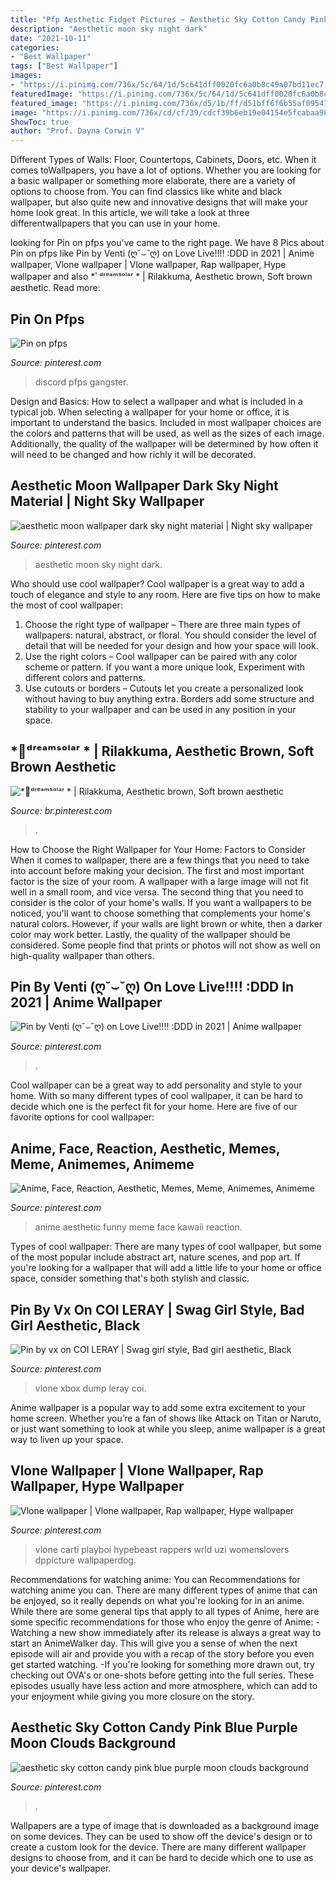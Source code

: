 ```yaml
---
title: "Pfp Aesthetic Fidget Pictures ~ Aesthetic Sky Cotton Candy Pink Blue Purple Moon Clouds Background"
description: "Aesthetic moon sky night dark"
date: "2021-10-11"
categories:
- "Best Wallpaper"
tags: ["Best Wallpaper"]
images:
- "https://i.pinimg.com/736x/5c/64/1d/5c641dff0020fc6a0b8c49a07bd11ec7.jpg"
featuredImage: "https://i.pinimg.com/736x/5c/64/1d/5c641dff0020fc6a0b8c49a07bd11ec7.jpg"
featured_image: "https://i.pinimg.com/736x/d5/1b/ff/d51bff6f6b55af0954782a9052ef6488.jpg"
image: "https://i.pinimg.com/736x/cd/cf/39/cdcf39b6eb19e04154e5fcabaa98d4c0.jpg"
ShowToc: true
author: "Prof. Dayna Corwin V"
---
```



Different Types of Walls: Floor, Countertops, Cabinets, Doors, etc.
When it comes toWallpapers, you have a lot of options. Whether you are looking for a basic wallpaper or something more elaborate, there are a variety of options to choose from. You can find classics like white and black wallpaper, but also quite new and innovative designs that will make your home look great. In this article, we will take a look at three differentwallpapers that you can use in your home.

	

		
looking for Pin on pfps you've came to the right page. We have 8 Pics about Pin on pfps like Pin by Venti (ღ˘⌣˘ღ) on Love Live!!!! :DDD in 2021 | Anime wallpaper, Vlone wallpaper | Vlone wallpaper, Rap wallpaper, Hype wallpaper and also *ﾟᵈʳᵉᵃᵐˢᵒˡᵃʳ * | Rilakkuma, Aesthetic brown, Soft brown aesthetic. Read more:
		
    
## Pin On Pfps

<img loading=lazy src="https://i.pinimg.com/736x/3e/dd/e7/3edde75f4eb6ec7450652e8be1919a1d.jpg" onerror="this.onerror=null;this.src='https://tse1.mm.bing.net/th?id=OIP.g10ArHsyFUaiHElbAXjj2AAAAA&amp;pid=15.1';" alt="Pin on pfps">

_Source: pinterest.com_

>discord pfps gangster. 

	

Design and Basics: How to select a wallpaper and what is included in a typical job.
When selecting a wallpaper for your home or office, it is important to understand the basics. Included in most wallpaper choices are the colors and patterns that will be used, as well as the sizes of each image. Additionally, the quality of the wallpaper will be determined by how often it will need to be changed and how richly it will be decorated.

    
## Aesthetic Moon Wallpaper Dark Sky Night Material | Night Sky Wallpaper

<img loading=lazy src="https://i.pinimg.com/736x/ee/5e/41/ee5e412166722f0d051b6f904ac65106.jpg" onerror="this.onerror=null;this.src='https://tse4.mm.bing.net/th?id=OIP.c_1MgIDN4gDB1FIKgHL78QHaNH&amp;pid=15.1';" alt="aesthetic moon wallpaper dark sky night material | Night sky wallpaper">

_Source: pinterest.com_

>aesthetic moon sky night dark. 

	

Who should use cool wallpaper?
Cool wallpaper is a great way to add a touch of elegance and style to any room. Here are five tips on how to make the most of cool wallpaper: 
1) Choose the right type of wallpaper – There are three main types of wallpapers: natural, abstract, or floral. You should consider the level of detail that will be needed for your design and how your space will look. 
2) Use the right colors – Cool wallpaper can be paired with any color scheme or pattern. If you want a more unique look, Experiment with different colors and patterns. 
3) Use cutouts or borders – Cutouts let you create a personalized look without having to buy anything extra. Borders add some structure and stability to your wallpaper and can be used in any position in your space.

    
## *ﾟᵈʳᵉᵃᵐˢᵒˡᵃʳ * | Rilakkuma, Aesthetic Brown, Soft Brown Aesthetic

<img loading=lazy src="https://i.pinimg.com/736x/d5/1b/ff/d51bff6f6b55af0954782a9052ef6488.jpg" onerror="this.onerror=null;this.src='https://tse3.mm.bing.net/th?id=OIP.ROu4MYD-QAcxmm2Xl-go7QHaHa&amp;pid=15.1';" alt="*ﾟᵈʳᵉᵃᵐˢᵒˡᵃʳ * | Rilakkuma, Aesthetic brown, Soft brown aesthetic">

_Source: br.pinterest.com_

>. 

	

How to Choose the Right Wallpaper for Your Home: Factors to Consider
When it comes to wallpaper, there are a few things that you need to take into account before making your decision. The first and most important factor is the size of your room. A wallpaper with a large image will not fit well in a small room, and vice versa. 
The second thing that you need to consider is the color of your home's walls. If you want a wallpapers to be noticed, you'll want to choose something that complements your home's natural colors. However, if your walls are light brown or white, then a darker color may work better. 
Lastly, the quality of the wallpaper should be considered. Some people find that prints or photos will not show as well on high-quality wallpaper than others.

    
## Pin By Venti (ღ˘⌣˘ღ) On Love Live!!!! :DDD In 2021 | Anime Wallpaper

<img loading=lazy src="https://i.pinimg.com/736x/a3/11/4e/a3114e32d5bc8b562eacafce506cf73d.jpg" onerror="this.onerror=null;this.src='https://tse3.mm.bing.net/th?id=OIP.NTWpDJUAdZiNzhSXmh6cngHaHa&amp;pid=15.1';" alt="Pin by Venti (ღ˘⌣˘ღ) on Love Live!!!! :DDD in 2021 | Anime wallpaper">

_Source: pinterest.com_

>. 

	

Cool wallpaper can be a great way to add personality and style to your home. With so many different types of cool wallpaper, it can be hard to decide which one is the perfect fit for your home. Here are five of our favorite options for cool wallpaper: 

    
## Anime, Face, Reaction, Aesthetic, Memes, Meme, Animemes, Animeme

<img loading=lazy src="https://i.pinimg.com/736x/4e/91/db/4e91db3e4db13dd39cbd3fccf436e51d.jpg" onerror="this.onerror=null;this.src='https://tse4.mm.bing.net/th?id=OIP.m6lUP88Wlr3WuVz_eJd7bgAAAA&amp;pid=15.1';" alt="Anime, Face, Reaction, Aesthetic, Memes, Meme, Animemes, Animeme">

_Source: pinterest.com_

>anime aesthetic funny meme face kawaii reaction. 

	

Types of cool wallpaper:
There are many types of cool wallpaper, but some of the most popular include abstract art, nature scenes, and pop art. If you're looking for a wallpaper that will add a little life to your home or office space, consider something that's both stylish and classic.

    
## Pin By Vx On COI LERAY | Swag Girl Style, Bad Girl Aesthetic, Black

<img loading=lazy src="https://i.pinimg.com/736x/2c/0e/af/2c0eafdd686e50a3f9d67d838c2c44b3.jpg" onerror="this.onerror=null;this.src='https://tse3.mm.bing.net/th?id=OIP.BfFhIGCGqD40-BW7zE3YVwHaLX&amp;pid=15.1';" alt="Pin by vx on COI LERAY | Swag girl style, Bad girl aesthetic, Black">

_Source: pinterest.com_

>vlone xbox dump leray coi. 

	

Anime wallpaper is a popular way to add some extra excitement to your home screen. Whether you’re a fan of shows like Attack on Titan or Naruto, or just want something to look at while you sleep, anime wallpaper is a great way to liven up your space.

    
## Vlone Wallpaper | Vlone Wallpaper, Rap Wallpaper, Hype Wallpaper

<img loading=lazy src="https://i.pinimg.com/736x/5c/64/1d/5c641dff0020fc6a0b8c49a07bd11ec7.jpg" onerror="this.onerror=null;this.src='https://tse1.mm.bing.net/th?id=OIP.pJigF_itUu2MgligBeVHkwHaNL&amp;pid=15.1';" alt="Vlone wallpaper | Vlone wallpaper, Rap wallpaper, Hype wallpaper">

_Source: pinterest.com_

>vlone carti playboi hypebeast rappers wrld uzi womenslovers dppicture wallpaperdog. 

	

Recommendations for watching anime: You can
Recommendations for watching anime you can. There are many different types of anime that can be enjoyed, so it really depends on what you're looking for in an anime. While there are some general tips that apply to all types of Anime, here are some specific recommendations for those who enjoy the genre of Anime: 
-Watching a new show immediately after its release is always a great way to start an AnimeWalker day. This will give you a sense of when the next episode will air and provide you with a recap of the story before you even get started watching. 
-If you're looking for something more drawn out, try checking out OVA's or one-shots before getting into the full series. These episodes usually have less action and more atmosphere, which can add to your enjoyment while giving you more closure on the story.

    
## Aesthetic Sky Cotton Candy Pink Blue Purple Moon Clouds Background

<img loading=lazy src="https://i.pinimg.com/736x/cd/cf/39/cdcf39b6eb19e04154e5fcabaa98d4c0.jpg" onerror="this.onerror=null;this.src='https://tse3.mm.bing.net/th?id=OIP.14P3etsY5BbgmQmmgN4XbQHaJ3&amp;pid=15.1';" alt="aesthetic sky cotton candy pink blue purple moon clouds background">

_Source: pinterest.com_

>. 

	

Wallpapers are a type of image that is downloaded as a background image on some devices. They can be used to show off the device's design or to create a custom look for the device. There are many different wallpaper designs to choose from, and it can be hard to decide which one to use as your device's wallpaper.

